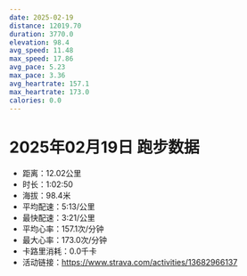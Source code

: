 ```yaml
---
date: 2025-02-19
distance: 12019.70
duration: 3770.0
elevation: 98.4
avg_speed: 11.48
max_speed: 17.86
avg_pace: 5.23
max_pace: 3.36
avg_heartrate: 157.1
max_heartrate: 173.0
calories: 0.0
---
```


# 2025年02月19日 跑步数据

- 距离：12.02公里
- 时长：1:02:50
- 海拔：98.4米
- 平均配速：5:13/公里
- 最快配速：3:21/公里
- 平均心率：157.1次/分钟
- 最大心率：173.0次/分钟
- 卡路里消耗：0.0千卡
- 活动链接：https://www.strava.com/activities/13682966137
